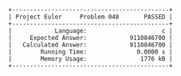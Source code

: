     +--------------------------------------------+
    | Project Euler     Problem 048       PASSED |
    +--------------------------------------------+
    |            Language:                     c |
    |     Expected Answer:            9110846700 |
    |   Calculated Answer:            9110846700 |
    |        Running Time:              0.0000 s |
    |        Memory Usage:               1776 kB |
    +--------------------------------------------+
